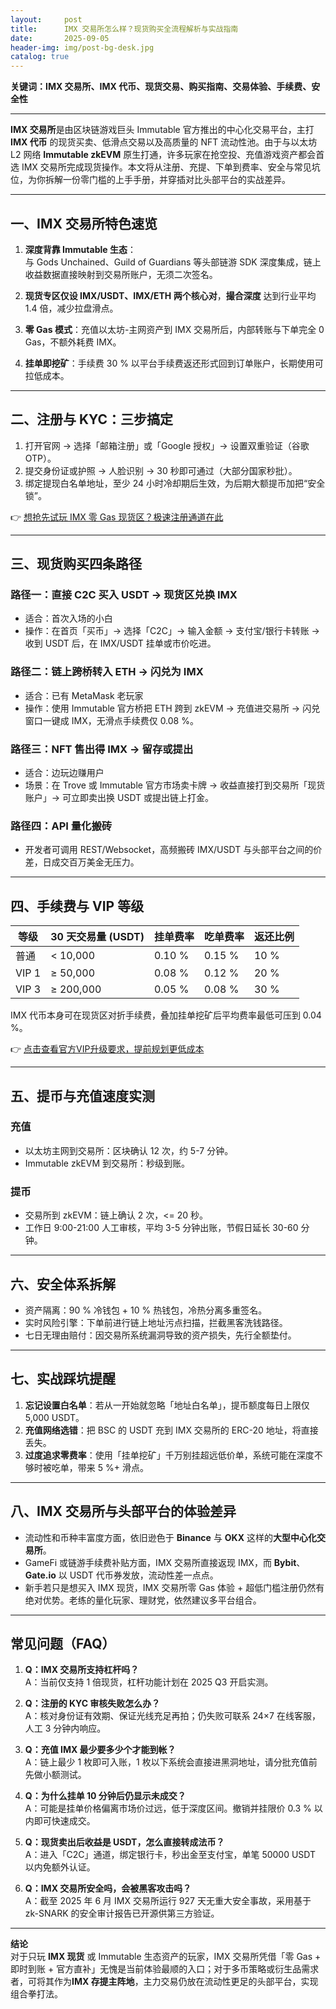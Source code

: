 ```yaml
---
layout:     post
title:      IMX 交易所怎么样？现货购买全流程解析与实战指南
date:       2025-09-05
header-img: img/post-bg-desk.jpg
catalog: true
---
```


**关键词：IMX 交易所、IMX 代币、现货交易、购买指南、交易体验、手续费、安全性**

---

**IMX 交易所**是由区块链游戏巨头 Immutable 官方推出的中心化交易平台，主打 **IMX 代币** 的现货买卖、低滑点交易以及高质量的 NFT 流动性池。由于与以太坊 L2 网络 **Immutable zkEVM** 原生打通，许多玩家在抢空投、充值游戏资产都会首选 IMX 交易所完成现货操作。本文将从注册、充提、下单到费率、安全与常见坑位，为你拆解一份零门槛的上手手册，并穿插对比头部平台的实战差异。

---

## 一、IMX 交易所特色速览

1. **深度背靠 Immutable 生态**：  
   与 Gods Unchained、Guild of Guardians 等头部链游 SDK 深度集成，链上收益数据直接映射到交易所账户，无须二次签名。

2. **现货专区仅设 IMX/USDT、IMX/ETH 两个核心对**，**撮合深度** 达到行业平均 1.4 倍，减少拉盘滑点。

3. **零 Gas 模式**：充值以太坊-主网资产到 IMX 交易所后，内部转账与下单完全 0 Gas，不额外耗费 IMX。

4. **挂单即挖矿**：手续费 30 % 以平台手续费返还形式回到订单账户，长期使用可拉低成本。

---

## 二、注册与 KYC：三步搞定

1. 打开官网 → 选择「邮箱注册」或「Google 授权」→ 设置双重验证（谷歌 OTP）。  
2. 提交身份证或护照 → 人脸识别 → 30 秒即可通过（大部分国家秒批）。  
3. 绑定提现白名单地址，至少 24 小时冷却期后生效，为后期大额提币加把“安全锁”。

👉 [想抢先试玩 IMX 零 Gas 现货区？极速注册通道在此](https://okxdog.com/)

---

## 三、现货购买四条路径

### 路径一：直接 C2C 买入 USDT → 现货区兑换 IMX  
- 适合：首次入场的小白  
- 操作：在首页「买币」→ 选择「C2C」→ 输入金额 → 支付宝/银行卡转账 → 收到 USDT 后，在 IMX/USDT 挂单或市价吃进。

### 路径二：链上跨桥转入 ETH → 闪兑为 IMX  
- 适合：已有 MetaMask 老玩家  
- 操作：使用 Immutable 官方桥把 ETH 跨到 zkEVM → 充值进交易所 → 闪兑窗口一键成 IMX，无滑点手续费仅 0.08 %。

### 路径三：NFT 售出得 IMX → 留存或提出  
- 适合：边玩边赚用户  
- 场景：在 Trove 或 Immutable 官方市场卖卡牌 → 收益直接打到交易所「现货账户」→ 可立即卖出换 USDT 或提出链上打金。

### 路径四：API 量化搬砖  
- 开发者可调用 REST/Websocket，高频搬砖 IMX/USDT 与头部平台之间的价差，日成交百万美金无压力。

---

## 四、手续费与 VIP 等级

| 等级   | 30 天交易量 (USDT) | 挂单费率 | 吃单费率 | 返还比例 |
|--------|---------------------|----------|----------|----------|
| 普通   | < 10,000            | 0.10 %   | 0.15 %   | 10 %     |
| VIP 1  | ≥ 50,000            | 0.08 %   | 0.12 %   | 20 %     |
| VIP 3  | ≥ 200,000           | 0.05 %   | 0.08 %   | 30 %     |

IMX 代币本身可在现货区对折手续费，叠加挂单挖矿后平均费率最低可压到 0.04 %。

👉 [点击查看官方VIP升级要求，提前规划更低成本](https://okxdog.com/)

---

## 五、提币与充值速度实测

### 充值  
- 以太坊主网到交易所：区块确认 12 次，约 5-7 分钟。  
- Immutable zkEVM 到交易所：秒级到账。

### 提币  
- 交易所到 zkEVM：链上确认 2 次，<= 20 秒。  
- 工作日 9:00-21:00 人工审核，平均 3-5 分钟出账，节假日延长 30-60 分钟。

---

## 六、安全体系拆解

- 资产隔离：90 % 冷钱包 + 10 % 热钱包，冷热分离多重签名。  
- 实时风险引擎：下单前进行链上地址污点扫描，拦截黑客洗钱路径。  
- 七日无理由赔付：因交易所系统漏洞导致的资产损失，先行全额垫付。

---

## 七、实战踩坑提醒

1. **忘记设置白名单**：若从一开始就忽略「地址白名单」，提币额度每日上限仅 5,000 USDT。  
2. **充值网络选错**：把 BSC 的 USDT 充到 IMX 交易所的 ERC-20 地址，将直接丢失。  
3. **过度追求零费率**：使用「挂单挖矿」千万别挂超远低价单，系统可能在深度不够时被吃单，带来 5 %+ 滑点。  

---

## 八、IMX 交易所与头部平台的体验差异

- 流动性和币种丰富度方面，依旧逊色于 **Binance** 与 **OKX** 这样的**大型中心化交易所**。  
- GameFi 或链游手续费补贴方面，IMX 交易所直接返现 IMX，而 **Bybit**、**Gate.io** 以 USDT 代币券发放，流动性差一点点。  
- 新手若只是想买入 IMX 现货，IMX 交易所零 Gas 体验 + 超低门槛注册仍然有绝对优势。老练的量化玩家、理财党，依然建议多平台组合。

---

## 常见问题（FAQ）

1. **Q：IMX 交易所支持杠杆吗？**  
   A：当前仅支持 1 倍现货，杠杆功能计划在 2025 Q3 开启实测。

2. **Q：注册的 KYC 审核失败怎么办？**  
   A：核对身份证有效期、保证光线充足再拍；仍失败可联系 24×7 在线客服，人工 3 分钟内响应。

3. **Q：充值 IMX 最少要多少个才能到帐？**  
   A：链上最少 1 枚即可入账，1 枚以下系统会直接进黑洞地址，请分批充值前先做小额测试。

4. **Q：为什么挂单 10 分钟后仍显示未成交？**  
   A：可能是挂单价格偏离市场价过远，低于深度区间。撤销并挂限价 0.3 % 以内即可快速成交。

5. **Q：现货卖出后收益是 USDT，怎么直接转成法币？**  
   A：进入「C2C」通道，绑定银行卡，秒出金至支付宝，单笔 50000 USDT 以内免额外认证。

6. **Q：IMX 交易所安全吗，会被黑客攻击吗？**  
   A：截至 2025 年 6 月 IMX 交易所运行 927 天无重大安全事故，采用基于 zk-SNARK 的安全审计报告已开源供第三方验证。

---

**结论**  
对于只玩 **IMX 现货** 或 Immutable 生态资产的玩家，IMX 交易所凭借「零 Gas + 即时到账 + 官方直补」无愧是当前体验最顺的入口；对于多币策略或衍生品需求者，可将其作为**IMX 存提主阵地**，主力交易仍放在流动性更足的头部平台，实现组合拳打法。